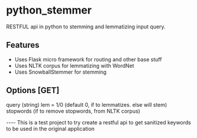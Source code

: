# python_stemmer
RESTFUL api in python to stemming and lemmatizing input query.

## Features
- Uses Flask micro framework for routing and other base stuff
- Uses NLTK corpus for lemmatizing with WordNet
- Uses SnowballStemmer for stemming

## Options [GET]
query (string)
lem = 1/0 (default 0, if to lemmatizes. else will stem)
stopwords (if to remove stopwords, from NLTK corpus)


---- This is a test project to try create a restful api to get sanitized keywords to be used in the original application